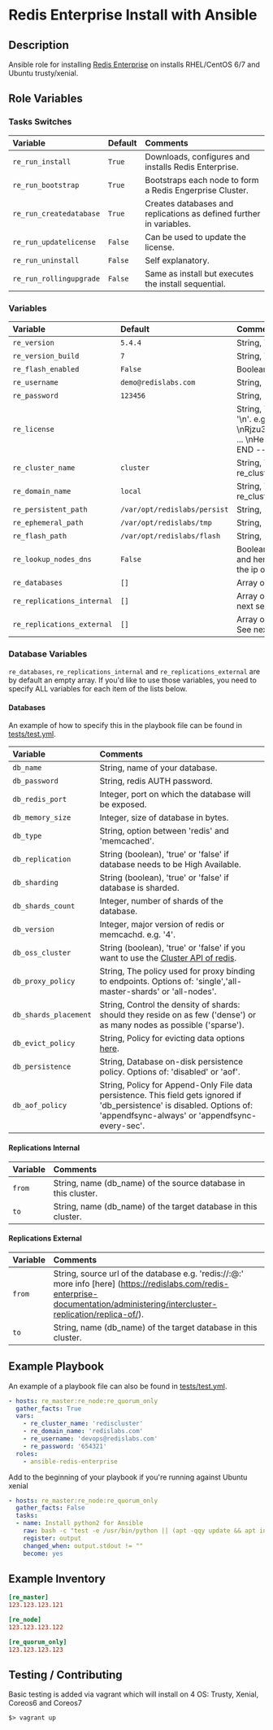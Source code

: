 # Redis Enterprise Install with Ansible

## Description
Ansible role for installing [Redis Enterprise](https://redislabs.com/redis-enterprise/) on installs RHEL/CentOS 6/7 and Ubuntu trusty/xenial.


## Role Variables

### Tasks Switches
| Variable             | Default     | Comments                                   |
| :---                 | :---        | :---                                              |
| ```re_run_install```| ```True```| Downloads, configures and installs Redis Enterprise. |
| ```re_run_bootstrap```| ```True```| Bootstraps each node to form a Redis Engerprise Cluster. |
| ```re_run_createdatabase```| ```True```| Creates databases and replications as defined further in variables. |
| ```re_run_updatelicense```| ```False```| Can be used to update the license. |
| ```re_run_uninstall```| ```False```| Self explanatory. |
| ```re_run_rollingupgrade```| ```False```| Same as install but executes the install sequential. |

### Variables
| Variable             | Default     | Comments                                   |
| :---                 | :---        | :---                                              |
| ```re_version```| ```5.4.4```| String, The current version of Redis Enterprise. |
| ```re_version_build```| ```7```| String, The current build of the version of Redis Enterprise. |
| ```re_flash_enabled```| ```False```| Boolean, True if this install is for [Redis on Flash](https://redislabs.com/redis-enterprise-documentation/concepts-architecture/memory-architecture/redis-flash/). |
| ```re_username```| ```demo@redislabs.com```| String, Username for UI and Rest api. |
| ```re_password```| ```123456```| String, Password for UI and Rest api. |
| ```re_license```| ``` ```| String, Your Redis Enterprise License in one line.  New lines should be replaced by '\n'. e.g. '----- LICENSE START -----\nRjzu3RXs96HG1h43kW7a4kQAJX/HiHFnWoYPPK5Qi5AytSbakd+YfLEhFamX\n ... \nHe9ol8UJbv0mFGIHEzkGhcbpciiEszrLr+hYJdhA+Q==\n----- LICENSE END -----' |
| ```re_cluster_name```| ```cluster```| String, The cluster name of your FQDN of this cluster.  The FQDN will be '{{ re_cluster_name }} . {{ re_domain_name }}'. |
| ```re_domain_name```| ```local```| String, The domain name of your FQDN of this cluster.  The FQDN will be '{{ re_cluster_name }} . {{ re_domain_name }}'. |
| ```re_persistent_path```| ```/var/opt/redislabs/persist```| String, Location for [Persistent storage](https://redislabs.com/redis-enterprise-documentation/administering/designing-production/persistent-ephemeral-storage/). |
| ```re_ephemeral_path```| ```/var/opt/redislabs/tmp```| String, Location for [Ephemeral storage](https://redislabs.com/redis-enterprise-documentation/administering/designing-production/persistent-ephemeral-storage/). |
| ```re_flash_path```| ```/var/opt/redislabs/flash```| String, Location for [Flash storage](https://redislabs.com/redis-enterprise-documentation/concepts-architecture/memory-architecture/redis-flash/). |
| ```re_lookup_nodes_dns```| ```False```| Boolean, This flag can be used when ansible is not ran from a single orchestrator and hence on each targeted machine.  In this case nodes can join by looking up the ip of the master via DNS after master has bootstrapped. |
| ```re_databases```| ```[]```| Array of databases that will be created.  Default empty list. See next section. |
| ```re_replications_internal```| ```[]```| Array of internal [database replications](https://redislabs.com/redis-enterprise-documentation/administering/intercluster-replication/replica-of/) that will be created.  Default empty list. See next section. |
| ```re_replications_external```| ```[]```| Array of external [database replications](https://redislabs.com/redis-enterprise-documentation/administering/intercluster-replication/replica-of/) that will be created.  Default empty list. See next section. |

### Database Variables
```re_databases```, ```re_replications_internal``` and ```re_replications_external``` are by default an empty array.  If you'd like to use those variables, you need to specify ALL variables for each item of the lists below.
#### Databases
An example of how to specify this in the playbook file can be found in [tests/test.yml](tests/test.yml).

| Variable             | Comments                                   |
| :---                 | :---                                       |
| ```db_name```| String, name of your database. |
| ```db_password```| String, redis AUTH password. |
| ```db_redis_port```| Integer, port on which the database will be exposed. |
| ```db_memory_size```| Integer, size of database in bytes. |
| ```db_type```| String, option between 'redis' and 'memcached'. |
| ```db_replication```| String (boolean), 'true' or 'false' if database needs to be High Available. |
| ```db_sharding```| String (boolean), 'true' or 'false' if database is sharded. |
| ```db_shards_count```| Integer, number of shards of the database. |
| ```db_version```| Integer, major version of redis or memcachd. e.g. '4'. |
| ```db_oss_cluster```| String (boolean), 'true' or 'false' if you want to use the [Cluster API of redis](https://redis.io/topics/cluster-spec).|
| ```db_proxy_policy```| String, The policy used for proxy binding to endpoints. Options of: 'single','all-master-shards' or 'all-nodes'. |
| ```db_shards_placement```| String, Control the density of shards: should they reside on as few ('dense') or as many nodes as possible ('sparse'). |
| ```db_evict_policy```| String, Policy for evicting data options [here](https://redislabs.com/redis-enterprise-documentation/administering/database-operations/eviction-policy/). |
| ```db_persistence```| String, Database on-disk persistence policy. Options of: 'disabled' or 'aof'.|
| ```db_aof_policy```| String, Policy for Append-Only File data persistence. This field gets ignored if 'db_persistence' is disabled. Options of: 'appendfsync-always' or 'appendfsync-every-sec'.|

#### Replications Internal
| Variable             | Comments                                   |
| :---                 | :---                                       |
| ```from```| String, name (db_name) of the source database in this cluster. |
| ```to```| String, name (db_name) of the target database in this cluster. |

#### Replications External
| Variable             | Comments                                   |
| :---                 | :---                                       |
| ```from```| String, source url of the database e.g. 'redis://<user>:<auth>@<endpoint>:<port>' more info [here] (https://redislabs.com/redis-enterprise-documentation/administering/intercluster-replication/replica-of/). |
| ```to```| String, name (db_name) of the target database in this cluster. |

## Example Playbook
An example of a playbook file can also be found in [tests/test.yml](tests/test.yml).

```yaml
- hosts: re_master:re_node:re_quorum_only
  gather_facts: True
  vars:
    - re_cluster_name: 'rediscluster'
    - re_domain_name: 'redislabs.com'
    - re_username: 'devops@redislabs.com'
    - re_password: '654321'
  roles:
    - ansible-redis-enterprise
```
Add to the beginning of your playbook if you're running against Ubuntu xenial
```yaml
- hosts: re_master:re_node:re_quorum_only
  gather_facts: False
  tasks:
  - name: Install python2 for Ansible
    raw: bash -c "test -e /usr/bin/python || (apt -qqy update && apt install -qqy python-minimal python-simplejson)"
    register: output
    changed_when: output.stdout != ""
    become: yes
```

## Example Inventory
```ini
[re_master]
123.123.123.121

[re_node]
123.123.123.122

[re_quorum_only]
123.123.123.123
```

## Testing / Contributing
Basic testing is added via vagrant which will install on 4 OS: Trusty, Xenial, Coreos6 and Coreos7
```
$> vagrant up
```
